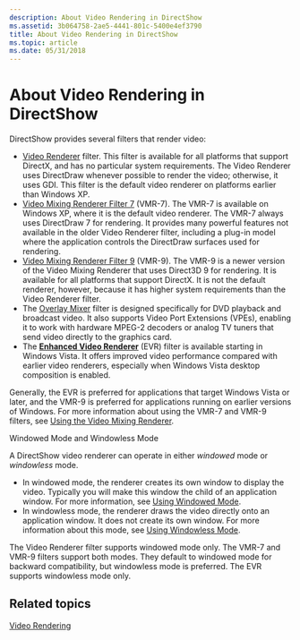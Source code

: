 ```yaml
---
description: About Video Rendering in DirectShow
ms.assetid: 3b064758-2ae5-4441-801c-5400e4ef3790
title: About Video Rendering in DirectShow
ms.topic: article
ms.date: 05/31/2018
---
```


# About Video Rendering in DirectShow

DirectShow provides several filters that render video:

-   [Video Renderer](video-renderer-filter.md) filter. This filter is available for all platforms that support DirectX, and has no particular system requirements. The Video Renderer uses DirectDraw whenever possible to render the video; otherwise, it uses GDI. This filter is the default video renderer on platforms earlier than Windows XP.
-   [Video Mixing Renderer Filter 7](video-mixing-renderer-filter-7.md) (VMR-7). The VMR-7 is available on Windows XP, where it is the default video renderer. The VMR-7 always uses DirectDraw 7 for rendering. It provides many powerful features not available in the older Video Renderer filter, including a plug-in model where the application controls the DirectDraw surfaces used for rendering.
-   [Video Mixing Renderer Filter 9](video-mixing-renderer-filter-9.md) (VMR-9). The VMR-9 is a newer version of the Video Mixing Renderer that uses Direct3D 9 for rendering. It is available for all platforms that support DirectX. It is not the default renderer, however, because it has higher system requirements than the Video Renderer filter.
-   The [Overlay Mixer](overlay-mixer-filter.md) filter is designed specifically for DVD playback and broadcast video. It also supports Video Port Extensions (VPEs), enabling it to work with hardware MPEG-2 decoders or analog TV tuners that send video directly to the graphics card.
-   The [**Enhanced Video Renderer**](enhanced-video-renderer-filter.md) (EVR) filter is available starting in Windows Vista. It offers improved video performance compared with earlier video renderers, especially when Windows Vista desktop composition is enabled.

Generally, the EVR is preferred for applications that target Windows Vista or later, and the VMR-9 is preferred for applications running on earlier versions of Windows. For more information about using the VMR-7 and VMR-9 filters, see [Using the Video Mixing Renderer](using-the-video-mixing-renderer.md).

Windowed Mode and Windowless Mode

A DirectShow video renderer can operate in either *windowed* mode or *windowless* mode.

-   In windowed mode, the renderer creates its own window to display the video. Typically you will make this window the child of an application window. For more information, see [Using Windowed Mode](using-windowed-mode.md).
-   In windowless mode, the renderer draws the video directly onto an application window. It does not create its own window. For more information about this mode, see [Using Windowless Mode](using-windowless-mode.md).

The Video Renderer filter supports windowed mode only. The VMR-7 and VMR-9 filters support both modes. They default to windowed mode for backward compatibility, but windowless mode is preferred. The EVR supports windowless mode only.

## Related topics

<dl> <dt>

[Video Rendering](video-rendering.md)
</dt> </dl>

 

 



